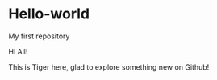# Hello-world
My first repository

Hi All!

This is Tiger here, glad to explore something new on Github!
